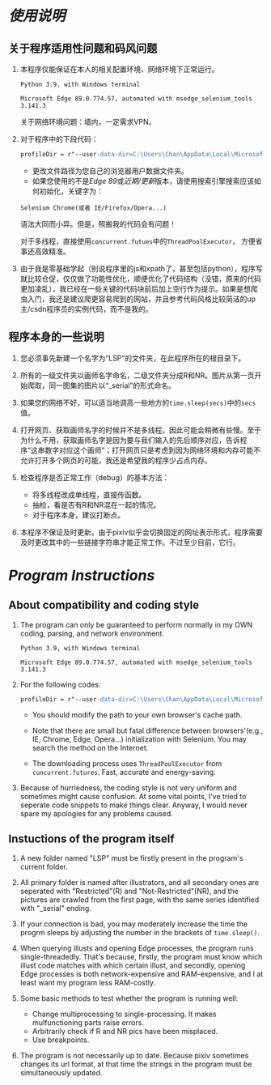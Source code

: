 # ***使用说明***

## 关于程序适用性问题和码风问题

1. 本程序仅能保证在本人的相关配置环境、网络环境下正常运行。

    `Python 3.9, with Windows terminal`

    `Microsoft Edge 89.0.774.57, automated with msedge_selenium_tools 3.141.3`

    关于网络环境问题：墙内，一定需求VPN。

2. 对于程序中的下段代码：

    ```apache
    profileDir = r"--user-data-dir=C:\Users\Chan\AppData\Local\Microsoft\Edge\User Data"
    ```

    * 更改文件路径为您自己的浏览器用户数据文件夹。
    * 如果您使用的不是*Edge 89*或*近期/更新*版本，请使用搜索引擎搜索应该如何初始化，关键字为：

    `Selenium Chrome(或者 IE/Firefox/Opera...)`

    语法大同而小异。但是，照搬我的代码会有问题！
    
    对于多线程，直接使用`concurrent.futues`中的`ThreadPoolExecutor`， 方便省事还高效精准。

3. 由于我是零基础学起（别说程序里的js和xpath了，甚至包括python），程序写就比较仓促，仅仅做了功能性优化，顺便优化了代码结构（没错，原来的代码更加凌乱），我已经在一些关键的代码块前后加上空行作为提示。如果是想爬虫入门，我还是建议爬更容易爬到的网站，并且参考代码风格比较简洁的up主/csdn程序员的实例代码，而不是我的。

## 程序本身的一些说明

1. 您必须事先新建一个名字为“LSP”的文件夹，在此程序所在的根目录下。

2. 所有的一级文件夹以画师名字命名，二级文件夹分成R和NR。图片从第一页开始爬取，同一图集的图片以“_serial”的形式命名。

3. 如果您的网络不好，可以适当地调高一些地方的`time.sleep(secs)`中的`secs`值。

4. 打开网页、获取画师名字的时候并不是多线程。因此可能会稍微有些慢。至于为什么不用，获取画师名字是因为要与我们输入的先后顺序对应，告诉程序“这串数字对应这个画师”；打开网页只是考虑到因为网络环境和内存可能不允许打开多个网页的可能，我还是希望我的程序少占点内存。

5. 检查程序是否正常工作（debug）的基本方法：

    * 将多线程改成单线程，直接传函数。
    * 抽检，看是否有R和NR混在一起的情况。
    * 对于程序本身，建议打断点。

6. 本程序不保证及时更新。由于pixiv似乎会切换固定的网址表示形式，程序需要及时更改其中的一些链接字符串才能正常工作。不过至少目前，它行。

# ***Program Instructions***

## About compatibility and coding style

1. The program can only be guaranteed to perform normally in my OWN coding, parsing, and network environment.

    `Python 3.9, with Windows terminal`

    `Microsoft Edge 89.0.774.57, automated with msedge_selenium_tools 3.141.3`
    
2. For the following codes:

     ```apache
    profileDir = r"--user-data-dir=C:\Users\Chan\AppData\Local\Microsoft\Edge\User Data"
    ```

    * You should modify the path to your own browser's cache path.
    * Note that there are small but fatal difference between browsers'(e.g., IE, Chrome, Edge, Opera...) initialization with Selenium. You may search the method on the Internet.

    * The downloading process uses `ThreadPoolExecutor` from `cuncurrent.futures`. Fast, accurate and energy-saving.
  
3. Because of hurriedness, the coding style is not very uniform and sometimes might cause confusion. At some vital points, I've tried to seperate code snippets to make things clear. Anyway, I would never spare my apologies for any problems caused.

## Instuctions of the program itself

1. A new folder named "LSP" must be firstly present in the program's current folder.

2. All primary folder is named after illustrators, and all secondary ones are seperated with "Restricted"(R) and "Not-Restricted"(NR), and the pictures are crawled from the first page, with the same series identified with "_serial" ending.

3. If your connection is bad, you may moderately increase the time the progrm sleeps by adjusting the number in the brackets of `time.sleep()`.

4. When querying illusts and opening Edge processes, the program runs single-threadedly. That's because, firstly, the program must know which illust code matches with which  certain illust, and secondly, opening Edge processes is both network-expensive and RAM-expensive, and I at least want my program less RAM-costly. 

5. Some basic methods to test whether the program is running well:

    * Change multiprocessing to single-processing. It makes mulfunctioning parts raise errors.
    * Arbitrarily check if R and NR pics have been misplaced.
    * Use breakpoints.

6. The program is not necessarily up to date. Because pixiv sometimes changes its url format, at that time the strings in the program must be simultaneously updated.
